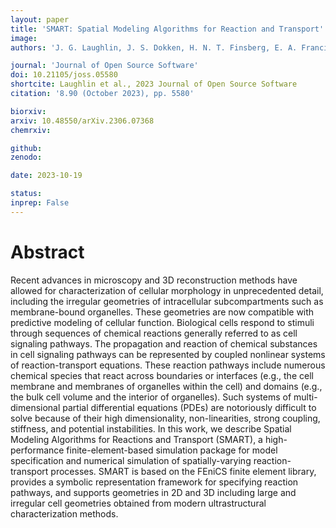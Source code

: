 ```yaml
---
layout: paper
title: 'SMART: Spatial Modeling Algorithms for Reaction and Transport'
image: 
authors: 'J. G. Laughlin, J. S. Dokken, H. N. T. Finsberg, E. A. Francis, C. T. Lee, M. E. Rognes, and P. Rangamani<sup>$</sup>'

journal: 'Journal of Open Source Software'
doi: 10.21105/joss.05580
shortcite: Laughlin et al., 2023 Journal of Open Source Software
citation: '8.90 (October 2023), pp. 5580'

biorxiv: 
arxiv: 10.48550/arXiv.2306.07368
chemrxiv: 

github: 
zenodo: 

date: 2023-10-19

status: 
inprep: False
---
```


# Abstract

Recent advances in microscopy and 3D reconstruction methods have allowed for characterization of cellular morphology in unprecedented detail, including the irregular geometries of intracellular subcompartments such as membrane-bound organelles. These geometries are now compatible with predictive modeling of cellular function. Biological cells respond to stimuli through sequences of chemical reactions generally referred to as cell signaling pathways. The propagation and reaction of chemical substances in cell signaling pathways can be represented by coupled nonlinear systems of reaction-transport equations. These reaction pathways include numerous chemical species that react across boundaries or interfaces (e.g., the cell membrane and membranes of organelles within the cell) and domains (e.g., the bulk cell volume and the interior of organelles). Such systems of multi-dimensional partial differential equations (PDEs) are notoriously difficult to solve because of their high dimensionality, non-linearities, strong coupling, stiffness, and potential instabilities. In this work, we describe Spatial Modeling Algorithms for Reactions and Transport (SMART), a high-performance finite-element-based simulation package for model specification and numerical simulation of spatially-varying reaction-transport processes. SMART is based on the FEniCS finite element library, provides a symbolic representation framework for specifying reaction pathways, and supports geometries in 2D and 3D including large and irregular cell geometries obtained from modern ultrastructural characterization methods.
